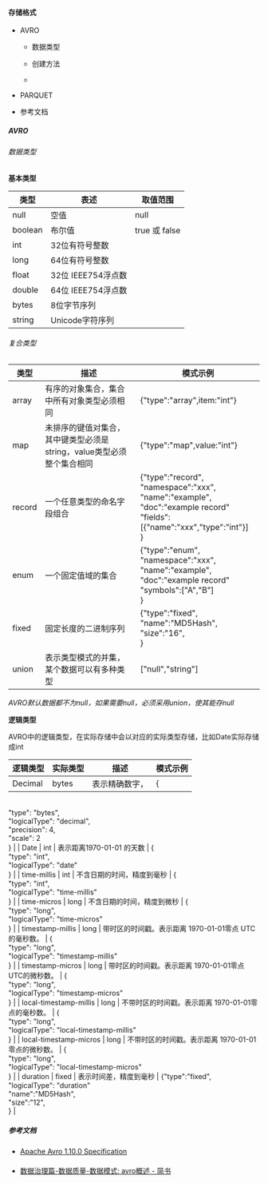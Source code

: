 #### 存储格式

- AVRO
  
  - 数据类型
  
  - 创建方法
  
  - 

- PARQUET

- 参考文档

##### AVRO

###### 数据类型

**基本类型**

| 类型      | 表述             | 取值范围         |
| ------- | -------------- | ------------ |
| null    | 空值             | null         |
| boolean | 布尔值            | true 或 false |
| int     | 32位有符号整数       |              |
| long    | 64位有符号整数       |              |
| float   | 32位 IEEE754浮点数 |              |
| double  | 64位 IEEE754浮点数 |              |
| bytes   | 8位字节序列         |              |
| string  | Unicode字符序列    |              |

###### 复合类型

| 类型     | 描述                                       | 模式示例                                                                                                                                  |
| ------ | ---------------------------------------- | ------------------------------------------------------------------------------------------------------------------------------------- |
| array  | 有序的对象集合，集合中所有对象类型必须相同                    | {"type":"array",item:"int"}                                                                                                           |
| map    | 未排序的键值对集合，其中键类型必须是string，value类型必须整个集合相同 | {"type":"map",value:"int"}                                                                                                            |
| record | 一个任意类型的命名字段组合                            | {"type":"record",<br>"namespace":"xxx",<br>"name":"example",<br>"doc":"example record"<br>"fields":[{"name":"xxx","type":"int"}]<br>} |
| enum   | 一个固定值域的集合                                | {"type":"enum",<br>"namespace":"xxx",<br>"name":"example",<br>"doc":"example record"<br>"symbols":["A","B"]<br>}                      |
| fixed  | 固定长度的二进制序列                               | {"type":"fixed",<br>"name":"MD5Hash",<br>"size":"16",<br>}                                                                            |
| union  | 表示类型模式的并集，某个数据可以有多种类型                    | ["null","string"]                                                                                                                     |

*AVRO默认数据都不为null，如果需要null，必须采用union，使其能存null*

**逻辑类型**

AVRO中的逻辑类型，在实际存储中会以对应的实际类型存储，比如Date实际存储成int

| 逻辑类型                   | 实际类型  | 描述                                 | 模式示例                                                                                                       |
| ---------------------- | ----- | ---------------------------------- | ---------------------------------------------------------------------------------------------------------- |
| Decimal                | bytes | 表示精确数字，                            | {<br/>  "type": "bytes",<br/>  "logicalType": "decimal",<br/>  "precision": 4,<br/>  "scale": 2<br/>} |
| Date                   | int   | 表示距离1970-01-01 的天数                 | {<br/>  "type": "int",<br/>  "logicalType": "date"<br/>}                                                |
| time-millis            | int   | 不含日期的时间，精度到毫秒                      | { <br/> "type": "int", <br/> "logicalType": "time-millis" <br/>}                                           |
| time-micros            | long  | 不含日期的时间，精度到微秒                      | { <br/> "type": "long", <br/> "logicalType": "time-micros" <br/>}                                          |
| timestamp-millis       | long  | 带时区的时间戳。表示距离 1970-01-01零点 UTC的毫秒数。 | { <br/> "type": "long", <br/> "logicalType": "timestamp-millis" <br>}                                      |
| timestamp-micros       | long  | 带时区的时间戳。表示距离 1970-01-01零点 UTC的微秒数。 | { <br/> "type": "long", <br/> "logicalType": "timestamp-micros" <br/>}                                     |
| local-timestamp-millis | long  | 不带时区的时间戳。表示距离 1970-01-01零点的毫秒数。    | { <br/> "type": "long", <br/> "logicalType": "local-timestamp-millis" <br>}                                |
| local-timestamp-micros | long  | 不带时区的时间戳。表示距离 1970-01-01零点的微秒数。    | { <br/> "type": "long", <br/> "logicalType": "local-timestamp-micros" <br/>}                               |
| duration               | fixed | 表示时间差，精度到毫秒                        | {"type":"fixed",<br>"logicalType": "duration" <br/>"name":"MD5Hash",<br>"size":"12",<br>}                  |









##### 参考文档

- [Apache Avro&#153; 1.10.0 Specification](http://avro.apache.org/docs/current/spec.html#Logical+Types)

- [数据治理篇-数据质量-数据模式: avro概述 - 简书](https://www.jianshu.com/p/c45874c270fe?from=timeline)
